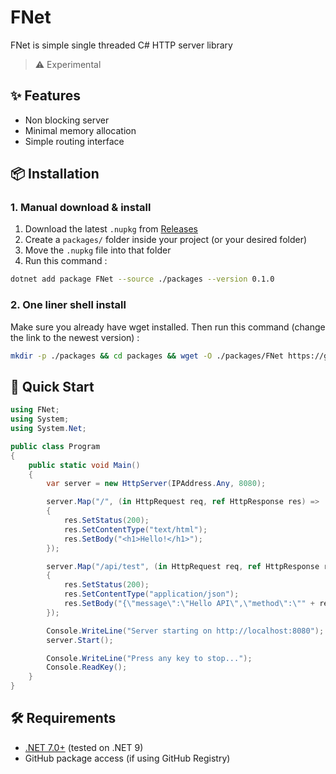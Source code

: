 # FNet

FNet is simple single threaded C# HTTP server library

> ⚠️ Experimental

## ✨ Features

- Non blocking server
- Minimal memory allocation
- Simple routing interface

## 📦 Installation

### 1. Manual download & install

1. Download the latest `.nupkg` from [Releases](https://github.com/fuji-184/FNet/releases)
2. Create a `packages/` folder inside your project (or your desired folder)
3. Move the `.nupkg` file into that folder
4. Run this command :

```bash
dotnet add package FNet --source ./packages --version 0.1.0
```

### 2. One liner shell install

Make sure you already have wget installed. Then run this command (change the link to the newest version) :

```bash
mkdir -p ./packages && cd packages && wget -O ./packages/FNet https://github.com/fuji-184/FNet/releases/download/v0.1.0/FNet.0.1.0.nupkg && dotnet add package FNet --source ./packages
```

## 🚀 Quick Start

```csharp
using FNet;
using System;
using System.Net;

public class Program
{
    public static void Main()
    {
        var server = new HttpServer(IPAddress.Any, 8080);

        server.Map("/", (in HttpRequest req, ref HttpResponse res) =>
        {
            res.SetStatus(200);
            res.SetContentType("text/html");
            res.SetBody("<h1>Hello!</h1>");
        });

        server.Map("/api/test", (in HttpRequest req, ref HttpResponse res) =>
        {
            res.SetStatus(200);
            res.SetContentType("application/json");
            res.SetBody("{\"message\":\"Hello API\",\"method\":\"" + req.GetMethod() + "\"}");
        });

        Console.WriteLine("Server starting on http://localhost:8080");
        server.Start();

        Console.WriteLine("Press any key to stop...");
        Console.ReadKey();
    }
}
```

## 🛠 Requirements

- [.NET 7.0+](https://dotnet.microsoft.com/) (tested on .NET 9)
- GitHub package access (if using GitHub Registry)
